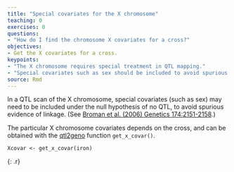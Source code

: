 ```yaml
---
title: "Special covariates for the X chromosome"
teaching: 0
exercises: 0
questions:
- "How do I find the chromosome X covariates for a cross?"
objectives:
- Get the X covariates for a cross.
keypoints:
- "The X chromosome requires special treatment in QTL mapping."
- "Special covariates such as sex should be included to avoid spurious evidence of linkage."
source: Rmd
---
```




In a QTL scan of the X chromosome, special covariates (such as sex)
may need to be included under the null hypothesis of no QTL, to avoid
spurious evidence of linkage. (See
[Broman et al. (2006) Genetics 174:2151-2158](http://www.genetics.org/content/174/4/2151.long).)

The particular X chromosome covariates depends on the cross, and can
be obtained with the [qtl2geno](https://github.com/rqtl/qtl2geno)
function `get_x_covar()`.


~~~
Xcovar <- get_x_covar(iron)
~~~
{: .r}
